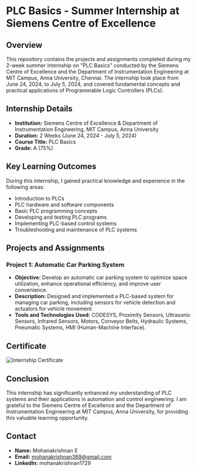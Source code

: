 # PLC Basics - Summer Internship at Siemens Centre of Excellence

## Overview
This repository contains the projects and assignments completed during my 2-week summer internship on "PLC Basics" conducted by the Siemens Centre of Excellence and the Department of Instrumentation Engineering at MIT Campus, Anna University, Chennai. The internship took place from June 24, 2024, to July 5, 2024, and covered fundamental concepts and practical applications of Programmable Logic Controllers (PLCs).

## Internship Details
- **Institution:** Siemens Centre of Excellence & Department of Instrumentation Engineering, MIT Campus, Anna University
- **Duration:** 2 Weeks (June 24, 2024 - July 5, 2024)
- **Course Title:** PLC Basics
- **Grade:** A (75%)

## Key Learning Outcomes
During this internship, I gained practical knowledge and experience in the following areas:
- Introduction to PLCs
- PLC hardware and software components
- Basic PLC programming concepts
- Developing and testing PLC programs
- Implementing PLC-based control systems
- Troubleshooting and maintenance of PLC systems

## Projects and Assignments

### Project 1: Automatic Car Parking System
- **Objective:** Develop an automatic car parking system to optimize space utilization, enhance operational efficiency, and improve user convenience.
- **Description:** Designed and implemented a PLC-based system for managing car parking, including sensors for vehicle detection and actuators for vehicle movement.
- **Tools and Technologies Used:** CODESYS, Proximity Sensors, Ultrasonic Sensors, Infrared Sensors, Motors, Conveyor Belts, Hydraulic Systems, Pneumatic Systems, HMI (Human-Machine Interface).

## Certificate

![Internship Certificate]()

## Conclusion
This internship has significantly enhanced my understanding of PLC systems and their applications in automation and control engineering. I am grateful to the Siemens Centre of Excellence and the Department of Instrumentation Engineering at MIT Campus, Anna University, for providing this valuable learning opportunity.

## Contact
- **Name:** Mohanakrishnan E
- **Email:** mohanakrishnan389@gmail.com
- **LinkedIn:** mohanakrishnan1729



